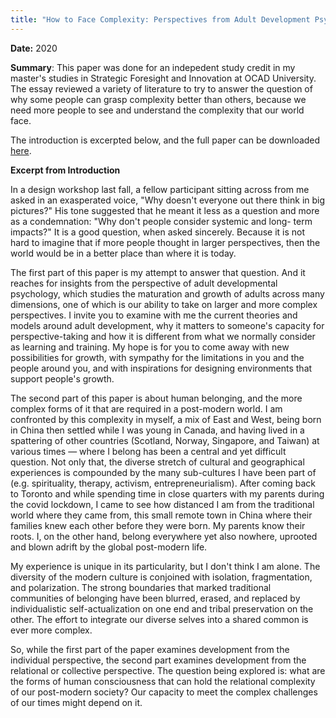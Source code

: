 ```yaml
---
title: "How to Face Complexity: Perspectives from Adult Development Psychology and Evolution of Worldviews [Essay]"
---
```


**Date:** 2020

**Summary**: This paper was done for an indepedent study credit in my master's studies in Strategic Foresight and Innovation at OCAD University. The essay reviewed a variety of literature to try to answer the question of why some people can grasp complexity better than others, because we need more people to see and understand the complexity that our world face.

The introduction is excerpted below, and the full paper can be downloaded [here](http://openresearch.ocadu.ca/id/eprint/3530/1/Independent%20Study%20Report%20-%20Eugene%20Peng%20r2.pdf).

**Excerpt from Introduction**

In a design workshop last fall, a fellow participant sitting across from me asked in an exasperated voice, "Why doesn't everyone out there think in big pictures?" His tone suggested that he meant it less as a question and more as a condemnation: "Why don't people consider systemic and long- term impacts?" It is a good question, when asked sincerely. Because it is not hard to imagine that if more people thought in larger perspectives, then the world would be in a better place than where it is today.

The first part of this paper is my attempt to answer that question. And it reaches for insights from the perspective of adult developmental psychology, which studies the maturation and growth of adults across many dimensions, one of which is our ability to take on larger and more complex perspectives. I invite you to examine with me the current theories and models around adult development, why it matters to someone's capacity for perspective-taking and how it is different from what we normally consider as learning and training. My hope is for you to come away with new possibilities for growth, with sympathy for the limitations in you and the people around you, and with inspirations for designing environments that support people's growth.

The second part of this paper is about human belonging, and the more complex forms of it that are required in a post-modern world. I am confronted by this complexity in myself, a mix of East and West, being born in China then settled while I was young in Canada, and having lived in a spattering of other countries (Scotland, Norway, Singapore, and Taiwan) at various times — where I belong has been a central and yet difficult question. Not only that, the diverse stretch of cultural and geographical experiences is compounded by the many sub-cultures I have been part of (e.g. spirituality, therapy, activism, entrepreneurialism). After coming back to Toronto and while spending time in close quarters with my parents during the covid lockdown, I came to see how distanced I am from the traditional world where they came from, this small remote town in China where their families knew each other before they were born. My parents know their roots. I, on the other hand, belong everywhere yet also nowhere, uprooted and blown adrift by the global post-modern life.

My experience is unique in its particularity, but I don't think I am alone. The diversity of the modern culture is conjoined with isolation, fragmentation, and polarization. The strong boundaries that marked traditional communities of belonging have been blurred, erased, and replaced by individualistic self-actualization on one end and tribal preservation on the other. The effort to integrate our diverse selves into a shared common is ever more complex.

So, while the first part of the paper examines development from the individual perspective, the second part examines development from the relational or collective perspective. The question being explored is: what are the forms of human consciousness that can hold the relational complexity of our post-modern society? Our capacity to meet the complex challenges of our times might depend on it.